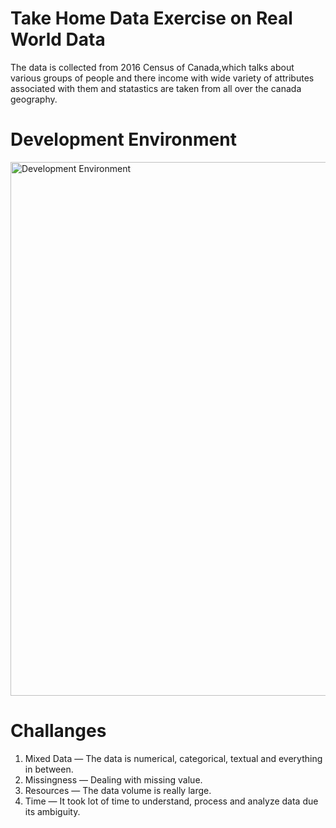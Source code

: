 # Take Home Data Exercise on Real World Data

The data is collected from 2016 Census of Canada,which talks about various groups of people and there income with wide variety of attributes associated with them and statastics are taken from all over the canada geography.

# Development Environment
<img width="854" alt="Development Environment" src="https://user-images.githubusercontent.com/91077887/179615267-58045af2-ceb6-4924-ac10-3bc8bb4bfeb9.png">

# Challanges

1. Mixed Data — The data is  numerical,  categorical, textual and everything in between.
2. Missingness — Dealing with missing value.
3. Resources — The data volume is really large.
4. Time — It took lot of time  to understand, process and analyze data due its ambiguity.
